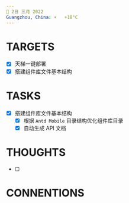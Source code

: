 ```yaml
---
📆 2日 三月 2022
Guangzhou, China: ☀️   +18°C
---
```


# TARGETS
- [x] 天梯一键部署
- [x] 搭建组件库文件基本结构

# TASKS
- [x] 搭建组件库文件基本结构
	- [x] 根据 `Antd Mobile` 目录结构优化组件库目录
	- [x] 自动生成 API 文档

# THOUGHTS
- [ ] 

# CONNENTIONS
